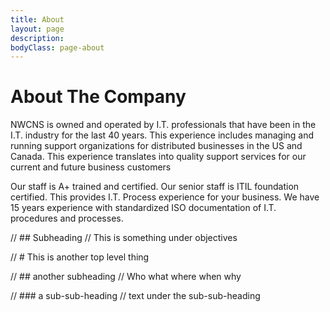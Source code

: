 ```yaml
---
title: About
layout: page
description: 
bodyClass: page-about
---
```


# About The Company
NWCNS is owned and operated by I.T. professionals that have been in the I.T. industry for the last 40 years. This experience includes managing and running support organizations for distributed businesses in the US and Canada. This experience translates into quality support services for our current and future business customers

Our staff is A+ trained and certified. Our senior staff is ITIL foundation certified. This provides I.T. Process experience for your business. We have 15 years experience with standardized ISO documentation of I.T. procedures and processes.

// ## Subheading
// This is something under objectives

// # This is another top level thing

// ## another subheading
// Who what where when why

// ### a sub-sub-heading
// text under the sub-sub-heading

